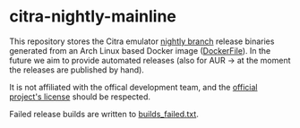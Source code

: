 # citra-nightly-mainline

This repository stores the Citra emulator [nightly branch](https://github.com/citra-emu/citra-nightly) release binaries generated from an Arch Linux based Docker image ([DockerFile](https://github.com/linux-gamers/arch-citra-nightly/blob/master/Dockerfile)). In the future we aim to provide automated releases (also for AUR ->  at the moment the releases are published by hand).

It is not affiliated with the offical development team, and the [official project's license](https://github.com/citra-emu/citra-nightly/blob/master/license.txt) should be respected.

Failed release builds are written to [builds_failed.txt](https://github.com/linux-gamers/arch-citra-nightly/blob/master/builds_failed.txt).
